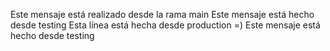 Este mensaje está realizado desde la rama main
Este mensaje está hecho desde testing
Esta línea está hecha desde production =)
Este mensaje está hecho desde testing
